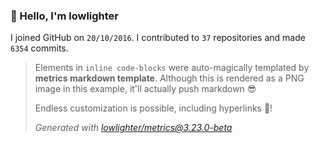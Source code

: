 ### 👋 Hello, I'm lowlighter

I joined GitHub on `20/10/2016`.
I contributed to `37` repositories and made `6354` commits.

> Elements in `inline code-blocks` were auto-magically templated by **metrics markdown template**.
> Although this is rendered as a PNG image in this example, it'll actually push markdown 😎
>
> Endless customization is possible, including hyperlinks 🎉!
>
> *Generated with [lowlighter/metrics@3.23.0-beta](https://github.com/lowlighter/metrics)*
